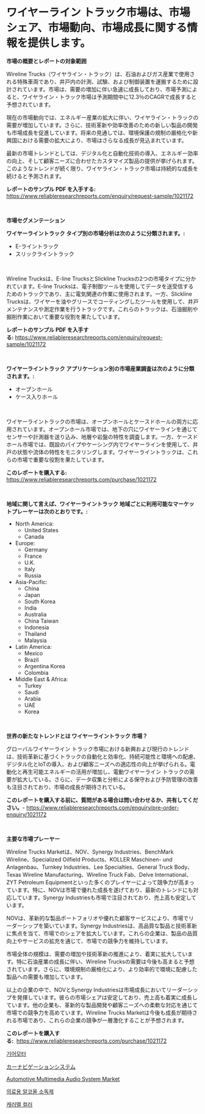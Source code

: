 <p><h1>ワイヤーライン トラック市場は、市場シェア、市場動向、市場成長に関する情報を提供します。</h1></p><p><strong>市場の概要とレポートの対象範囲</strong></p>
<p><p>Wireline Trucks（ワイヤライン・トラック）は、石油およびガス産業で使用される特殊車両であり、井戸内の計測、試験、および制御装置を運搬するために設計されています。市場は、需要の増加に伴い急速に成長しており、市場予測によると、ワイヤライン・トラック市場は予測期間中に12.3％のCAGRで成長すると予想されています。</p><p>現在の市場動向では、エネルギー産業の拡大に伴い、ワイヤライン・トラックの需要が増加しています。さらに、技術革新や効率改善のための新しい製品の開発も市場成長を促進しています。将来の見通しでは、環境保護の規制の厳格化や新興国における需要の拡大により、市場はさらなる成長が見込まれています。</p><p>最新の市場トレンドとしては、デジタル化と自動化技術の導入、エネルギー効率の向上、そして顧客ニーズに合わせたカスタマイズ製品の提供が挙げられます。このようなトレンドが続く限り、ワイヤライン・トラック市場は持続的な成長を続けると予測されます。</p></p>
<p><strong>レポートのサンプル PDF を入手する:</strong> <a href="https://www.reliableresearchreports.com/enquiry/request-sample/1021172">https://www.reliableresearchreports.com/enquiry/request-sample/1021172</a></p>
<p>&nbsp;</p>
<p><strong>市場セグメンテーション</strong></p>
<p><strong>ワイヤーライントラック タイプ別の市場分析は次のように分類されます。:</strong></p>
<p><ul><li>E-ライントラック</li><li>スリックライントラック</li></ul></p>
<p>&nbsp;</p>
<p><p>Wireline Trucksは、E-line TrucksとSlickline Trucksの2つの市場タイプに分かれています。E-line Trucksは、電子制御ツールを使用してデータを送受信するためのトラックであり、主に電気関連の作業に使用されます。一方、Slickline Trucksは、ワイヤーを油やグリースでコーティングしたツールを使用して、井戸メンテナンスや測定作業を行うトラックです。これらのトラックは、石油掘削や掘削作業において重要な役割を果たしています。</p></p>
<p><strong>レポートのサンプル PDF を入手する:</strong>&nbsp;<a href="https://www.reliableresearchreports.com/enquiry/request-sample/1021172">https://www.reliableresearchreports.com/enquiry/request-sample/1021172</a></p>
<p>&nbsp;</p>
<p><strong> ワイヤーライントラック アプリケーション別の市場産業調査は次のように分類されます。:</strong></p>
<p><ul><li>オープンホール</li><li>ケース入りホール</li></ul></p>
<p>&nbsp;</p>
<p><p>ワイヤーライントラックの市場は、オープンホールとケースドホールの両方に応用されています。オープンホール市場では、地下の穴にワイヤーラインを通じてセンサーや計測器を送り込み、地層や岩盤の特性を調査します。一方、ケースドホール市場では、既設のパイプやケーシング内でワイヤーラインを使用して、井戸の状態や流体の特性をモニタリングします。ワイヤーライントラックは、これらの市場で重要な役割を果たしています。</p></p>
<p><strong>このレポートを購入する:</strong>&nbsp; <a href="https://www.reliableresearchreports.com/purchase/1021172">https://www.reliableresearchreports.com/purchase/1021172</a></p>
<p>&nbsp;</p>
<p><strong>地域に関して言えば、ワイヤーライントラック 地域ごとに利用可能なマーケットプレーヤーは次のとおりです。:</strong></p>
<p><ul>
    <li>
        North America:
        <ul>
            <li>United States</li>
            <li>Canada</li>
        </ul>
    </li>
    <li>
        Europe:
        <ul>
            <li>Germany</li>
            <li>France</li>
            <li>U.K.</li>
            <li>Italy</li>
            <li>Russia</li>
        </ul>
    </li>
    <li>
        Asia-Pacific:
        <ul>
            <li>China</li>
            <li>Japan</li>
            <li>South Korea</li>
            <li>India</li>
            <li>Australia</li>
            <li>China Taiwan</li>
            <li>Indonesia</li>
            <li>Thailand</li>
            <li>Malaysia</li>
        </ul>
    </li>
    <li>
        Latin America:
        <ul>
            <li>Mexico</li>
            <li>Brazil</li>
            <li>Argentina Korea</li>
            <li>Colombia</li>
        </ul>
    </li>
    <li>
        Middle East & Africa:
        <ul>
            <li>Turkey</li>
            <li>Saudi</li>
            <li>Arabia</li>
            <li>UAE</li>
            <li>Korea</li>
        </ul>
    </li>
    </ul></p>
<p>&nbsp;</p>
<p><strong>世界の新たなトレンドとは ワイヤーライントラック 市場？</strong></p>
<p><p>グローバルワイヤーライン トラック市場における新興および現行のトレンドは、技術革新に基づくトラックの自動化と効率化、持続可能性と環境への配慮、デジタル化とIoTの導入、および顧客ニーズへの適応性の向上が挙げられる。電動化と再生可能エネルギーの活用が増加し、電動ワイヤーライン トラックの需要が拡大している。さらに、データ収集と分析による保守および予防管理の改善も注目されており、市場の成長が期待されている。</p></p>
<p><strong>このレポートを購入する前に、質問がある場合は問い合わせるか、共有してください。</strong>- <a href="https://www.reliableresearchreports.com/enquiry/pre-order-enquiry/1021172">https://www.reliableresearchreports.com/enquiry/pre-order-enquiry/1021172</a></p>
<p>&nbsp;</p>
<p><strong>主要な市場プレーヤー</strong></p>
<p><p>Wireline Trucks Marketは、NOV、Synergy Industries、BenchMark Wireline、Specialized Oilfield Products、KOLLER Maschinen- und Anlagenbau、Turnkey Industries、Lee Specialties、General Truck Body、Texas Wireline Manufacturing、Wireline Truck Fab、Delve International、ZYT Petroleum Equipmentといった多くのプレイヤーによって競争力が高まっています。特に、NOVは市場で優れた成長を遂げており、最新のトレンドにも対応しています。Synergy Industriesも市場で注目されており、売上高も安定しています。</p><p>NOVは、革新的な製品ポートフォリオや優れた顧客サービスにより、市場でリーダーシップを築いています。Synergy Industriesは、高品質な製品と技術革新に焦点を当て、市場でのシェアを拡大しています。これらの企業は、製品の品質向上やサービスの拡充を通じて、市場での競争力を維持しています。</p><p>市場全体の規模は、需要の増加や技術革新の推進により、着実に拡大しています。特に石油産業の成長に伴い、Wireline Trucksの需要は今後も高まると予想されています。さらに、環境規制の厳格化により、より効率的で環境に配慮した製品への需要も増加しています。</p><p>以上の企業の中で、NOVとSynergy Industriesは市場成長においてリーダーシップを発揮しています。彼らの市場シェアは安定しており、売上高も着実に成長しています。他の企業も、革新的な製品開発や顧客ニーズへの柔軟な対応を通じて市場での競争力を高めています。Wireline Trucks Marketは今後も成長が期待される市場であり、これらの企業の競争が一層激化することが予想されます。</p></p>
<p><strong>このレポートを購入する:</strong>&nbsp;&nbsp;<a href="https://www.reliableresearchreports.com/purchase/1021172">https://www.reliableresearchreports.com/purchase/1021172</a></p>
<p><p><a href="https://github.com/vs019sa3m8x/Market-Research-Report-List-1/blob/main/888983814526.md">기어모터</a></p><p><a href="https://github.com/DonaldShaw1965/Market-Research-Report-List-1/blob/main/865539115831.md">カーナビゲーションシステム</a></p><p><a href="https://issuu.com/reportprime-2/docs/automotive-multimedia-audio-system-market-size-203">Automotive Multimedia Audio System Market</a></p><p><a href="https://medium.com/@vlcostes/%EC%9D%98%EB%A3%8C-%EC%95%8C%EC%BD%94%EC%98%AC-%EC%86%8C%EB%8F%85%EC%A0%9C-%EC%8B%9C%EC%9E%A5-%EA%B7%9C%EB%AA%A8-%EB%B0%8F-%EC%8B%9C%EC%9E%A5-%EB%8F%99%ED%96%A5-%EC%99%84%EC%A0%84%ED%95%9C-%EC%82%B0%EC%97%85-%EA%B0%9C%EC%9A%94-2024%EB%85%84%EB%B6%80%ED%84%B0-2031%EB%85%84-45bdc44d15a2">의료용 알코올 소독제</a></p><p><a href="https://medium.com/@boydsmitham726/%EC%B9%B4%EB%9D%BC%EB%A9%9C-%EC%83%89%EC%86%8C-%EC%8B%9C%EC%9E%A5-%EA%B7%9C%EB%AA%A8-%EB%B0%8F-%EC%8B%9C%EC%9E%A5-%EB%8F%99%ED%96%A5-%EC%82%B0%EC%97%85-%EA%B0%9C%EC%9A%94-%EC%A0%84%EC%B2%B4-2024%EB%85%84%EB%B6%80%ED%84%B0-2031%EB%85%84-7af143183525">캐러멜 컬러</a></p></p>